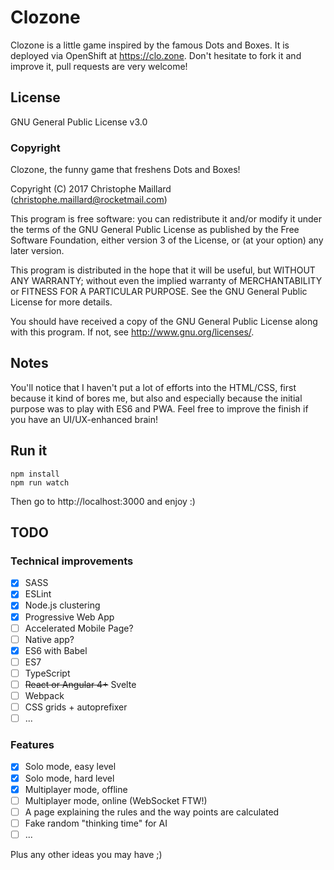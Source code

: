 # Clozone

Clozone is a little game inspired by the famous Dots and Boxes. It is deployed via OpenShift at https://clo.zone. Don't hesitate to fork it and improve it, pull requests are very welcome!

## License

GNU General Public License v3.0

### Copyright

Clozone, the funny game that freshens Dots and Boxes!

Copyright (C) 2017 Christophe Maillard (christophe.maillard@rocketmail.com)

This program is free software: you can redistribute it and/or modify it under the terms of the GNU General Public License as published by the Free Software Foundation, either version 3 of the License, or (at your option) any later version.

This program is distributed in the hope that it will be useful, but WITHOUT ANY WARRANTY; without even the implied warranty of MERCHANTABILITY or FITNESS FOR A PARTICULAR PURPOSE. See the GNU General Public License for more details.

You should have received a copy of the GNU General Public License along with this program. If not, see <http://www.gnu.org/licenses/>.

## Notes

You'll notice that I haven't put a lot of efforts into the HTML/CSS, first because it kind of bores me, but also and especially because the initial purpose was to play with ES6 and PWA. Feel free to improve the finish if you have an UI/UX-enhanced brain!

## Run it

```text
npm install
npm run watch
```

Then go to http://localhost:3000 and enjoy :)

## TODO

### Technical improvements

- [x] SASS
- [x] ESLint
- [x] Node.js clustering
- [x] Progressive Web App
- [ ] Accelerated Mobile Page?
- [ ] Native app?
- [x] ES6 with Babel
- [ ] ES7
- [ ] TypeScript
- [ ] ~~React or Angular 4+~~ Svelte
- [ ] Webpack
- [ ] CSS grids + autoprefixer
- [ ] ...

### Features

- [x] Solo mode, easy level
- [x] Solo mode, hard level
- [x] Multiplayer mode, offline
- [ ] Multiplayer mode, online (WebSocket FTW!)
- [ ] A page explaining the rules and the way points are calculated
- [ ] Fake random "thinking time" for AI
- [ ] ...

Plus any other ideas you may have ;)
